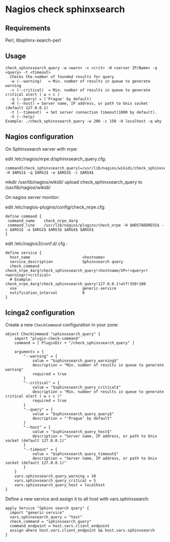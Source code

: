 Nagios check sphinxsearch
=========================

Requirements 
------------
Perl, libsphinx-search-perl

Usage
-----

```
check_sphinxsearch_query -w <warn> -c <crit> -H <server IP/Name> -q <query> -t <timeout>
  Checks the number of founded results for query
  -w (--warning)   = Min. number of results in queue to generate warning
  -c (--critical)  = Min. number of results in queue to generate critical alert ( w < c )
  -q (--query) = ('Prague' by default)
  -H (--host) = Server name, IP address, or path to Unix socket (default 127.0.0.1)
  -t (--timeout)  = Set server connection timeout(1000 by default).
  -h (--help)
Example: ./check_sphinxsearch_query -w 200 -c 150 -H localhost -q why
```

Nagios configuration
--------------------

On Sphinxsearch server with nrpe:

edit /etc/nagios/nrpe.d/sphinxsearch_query.cfg:
  
```
command[check_sphinxsearch_query]=/usr/lib/nagios/wikidi/check_sphinxsearch_query -H $ARG1$ -q $ARG2$ -w $ARG3$ -c $ARG4$
```

mkdir /usr/lib/nagios/wikidi/
upload check_sphinxsearch_query to /usr/lib/nagios/wikidi/

On nagios server monitor:

edit /etc/nagios-plugins/config/check_nrpe.cfg:
  
```
define command {
 command_name    check_nrpe_4arg
 command_line    /usr/lib/nagios/plugins/check_nrpe -H $HOSTADDRESS$ -c $ARG1$ -a $ARG2$ $ARG3$ $ARG4$ $ARG5$
}
```

edit /etc/nagios3/conf.d/<servername>.cfg :

```
define service {
  host_name                       <hostname>
  service_description             Sphinxsearch query
  check_command                   check_nrpe_4arg!check_sphinxsearch_query!<hostname/IP>!<query>!<warning>!<critical>
  # Example:             			check_nrpe_4arg!check_sphinxsearch_query!127.0.0.1!wtf!350!100
  use                             generic-service
  notification_interval           0
}
```

Icinga2 configuration
---------------------

Create a new `CheckCommand` configuration in your zone:

```
object CheckCommand "sphinxsearch_query" {
    import "plugin-check-command"
    command = [ PluginDir + "/check_sphinxsearch_query" ]

    arguments = {
        "--warning" = {
            value = "$sphinxsearch_query_warning$"
            description = "Min. number of results in queue to generate warning"
            required = true
        }
        "--critical" = {
            value = "$sphinxsearch_query_critical$"
            description = "Min. number of results in queue to generate critical alert ( w > c )"
            required = true
        }
        "--query" = {
            value = "$sphinxsearch_query_query$"
            description = "'Prague' by default"
        }
        "--host" = {
            value = "$sphinxsearch_query_host$"
            description = "Server name, IP address, or path to Unix socket (default 127.0.0.1)"
        }
        "--timeout" = {
            value = "$sphinxsearch_query_timeout$"
            description = "Server name, IP address, or path to Unix socket (default 127.0.0.1)"
        }
    }
    vars.sphinxsearch_query_warning = 10
    vars.sphinxsearch_query_critical = 5
    vars.sphinxsearch_query_host = localhost
}
```

Define a new service and assign it to all host with vars.sphinxsearch:
```
apply Service "Sphinx search query" {
  import "generic-service"
  vars.sphinxsearch_query = "test"
  check_command = "sphinxsearch_query"
  command_endpoint = host.vars.client_endpoint
  assign where host.vars.client_endpoint && host.vars.sphinxsearch
}
```
